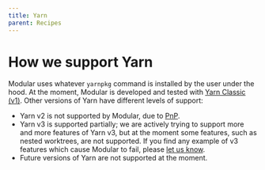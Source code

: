 ```yaml
---
title: Yarn
parent: Recipes
---
```


# How we support Yarn

Modular uses whatever `yarnpkg` command is installed by the user under the hood.
At the moment, Modular is developed and tested with
[Yarn Classic (v1)](https://classic.yarnpkg.com). Other versions of Yarn have
different levels of support:

- Yarn v2 is not supported by Modular, due to
  [PnP](https://yarnpkg.com/features/pnp).
- Yarn v3 is supported partially; we are actively trying to support more and
  more features of Yarn v3, but at the moment some features, such as nested
  worktrees, are not supported. If you find any example of v3 features which
  cause Modular to fail, please
  [let us know](https://github.com/jpmorganchase/modular/issues).
- Future versions of Yarn are not supported at the moment.
